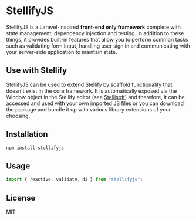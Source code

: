 # StellifyJS

StellifyJS is a Laravel-inspired **front-end only framework** complete with state management, dependency injection and testing. In addition to these things, it provides built-in features that allow you to perform common tasks such as validating form input, handling user sign in and communicating with your server-side application to maintain state.

## Use with Stellify

StellifyJS can be used to extend Stellify by scaffold functionality that doesn't exist in the core framework. It is automatically exposed via the Window object in the Stellify editor (see [Stellisoft](https://stellisoft.com)) and therefore, it can be accessed and used with your own imported JS files or you can download the package and bundle it up with various library extensions of your choosing.

## Installation
```sh
npm install stellifyjs
```

## Usage
```js
import { reactive, validate, di } from "stellifyjs";
```

## License
MIT